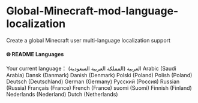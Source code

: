 # Global-Minecraft-mod-language-localization
Create a global Minecraft user multi-language localization support
#### 🌐 README Languages
Your current language：
العربية (المملكة العربية السعودية) Arabic (Saudi Arabia)
Dansk (Danmark) Danish (Denmark)
Polski (Poland) Polish (Poland)
Deutsch (Deutschland) German (Germany)
Русский (Россия) Russian (Russia)
Français (France) French (France)
suomi (Suomi) Finnish (Finland)
Nederlands (Nederland) Dutch (Netherlands)

